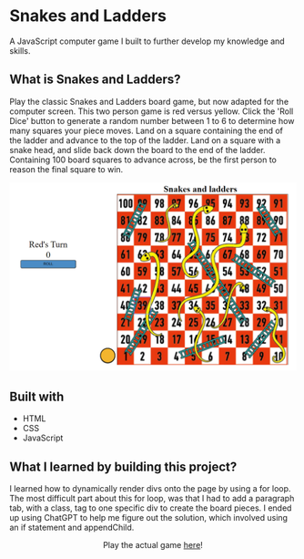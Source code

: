 # Snakes and Ladders

A JavaScript computer game I built to further develop my knowledge and skills.

## What is Snakes and Ladders?

Play the classic Snakes and Ladders board game, but now adapted for the computer screen. This two person game is red versus yellow. Click the 'Roll Dice' button to generate a random number between 1 to 6 to determine how many squares your piece moves. Land on a square containing the end of the ladder and advance to the top of the ladder. Land on a square with a snake head, and slide back down the board to the end of the ladder. Containing 100 board squares to advance across, be the first person to reason the final square to win.

![Screen shot of Snakes and Ladders game.](./images/screenshot.png)

## Built with

- HTML
- CSS
- JavaScript

## What I learned by building this project?

I learned how to dynamically render divs onto the page by using a for loop. The most difficult part about this for loop, was that I had to add a paragraph tab, with a class, tag to one specific div to create the board pieces. I ended up using ChatGPT to help me figure out the solution, which involved using an if statement and appendChild.

<div align="center">
    Play the actual game <a href="https://ceceliabraswell.github.io/snakes-and-ladders/">here</a>!
</div>
